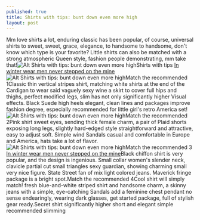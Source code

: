 ```yaml
---
published: true
title: Shirts with tips: bunt down even more high
layout: post
---
```

Mm love shirts a lot, enduring classic has been popular, of course, universal shirts to sweet, sweet, grace, elegance, to handsome to handsome, don\'t know which type is your favorite? Little shirts can also be matched with a strong atmospheric Queen style, fashion people demonstrating, mm take that!![Alt Shirts with tips: bunt down even more high](https://c2.staticflickr.com/2/1474/24973603691_b3158b0b4c_z.jpg)Shirts with tips [In winter wear men never stepped on the mine](http://dolcegabbana2.tumblr.com/post/134006126593/in-winter-wear-men-never-stepped-on-the-mine)![Alt Shirts with tips: bunt down even more high](https://c2.staticflickr.com/2/1681/24973609661_7338e7dc07_z.jpg)Match the recommended 1Classic thin vertical stripes shirt, matching white shirts at the end of the Cardigan to wear said vaguely sexy wine a skirt to cover full hips and thighs, perfect modified legs, slim has not only significantly higher Visual effects. Black Suede high heels elegant, clean lines and packages improve fashion degree, especially recommended for little girl\'s retro America set!![Alt Shirts with tips: bunt down even more high](https://c2.staticflickr.com/2/1548/24436254424_8a5734e221_z.jpg)Match the recommended 2Pink shirt sweet eyes, sending thick female charm, a pair of Plaid shorts exposing long legs, slightly hard-edged style straightforward and attractive, easy to adjust soft. Simple wind Sandals casual and comfortable in Europe and America, hats take a lot of flavor.![Alt Shirts with tips: bunt down even more high](https://c2.staticflickr.com/2/1455/24699283989_aff8fd3bec_z.jpg)Match the recommended 3 [In winter wear men never stepped on the mine](http://dolcegabbana2.tumblr.com/post/134006126593/in-winter-wear-men-never-stepped-on-the-mine)Black chiffon shirt is very popular, and the design is ingenious. Small collar women\'s slender neck, clavicle partial cut small triangles sexy guardian, showing charming small very nice figure. State Street fan of mix light colored jeans. Maverick fringe package is a bright spot.Match the recommended 4Cool shirt will simply match! fresh blue-and-white striped shirt and handsome charm, a skinny jeans with a simple, eye-catching Sandals add a feminine chest pendant no sense endearingly, wearing dark glasses, get started package, full of stylish gear ready.Secret shirt significantly higher short and elegant simple recommended slimming